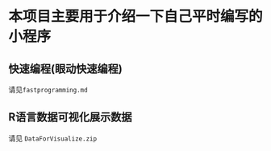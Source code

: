 # 本项目主要用于介绍一下自己平时编写的小程序
## 快速编程(眼动快速编程)

请见`fastprogramming.md`

## R语言数据可视化展示数据

请见 `DataForVisualize.zip`
